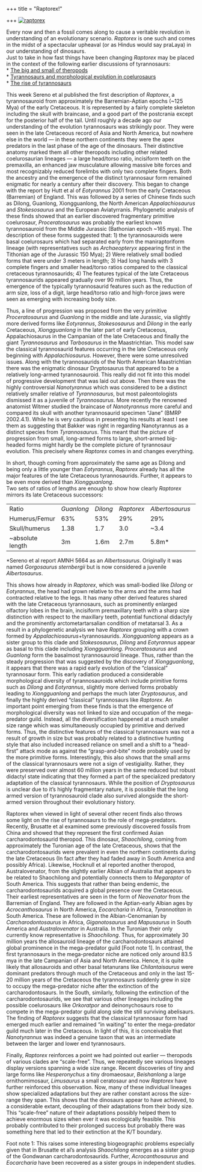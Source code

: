 +++
title = "Raptorex!"

+++
[![raptorex](https://i2.wp.com/farm4.static.flickr.com/3517/3940224538_6af3758ff7.jpg)](http://www.flickr.com/photos/24766652@N05/3940224538/ "raptorex by somasushma, on Flickr")

Every now and then a fossil comes along to cause a veritable revolution
in understanding of an evolutionary scenario. *Raptorex* is one such and
comes in the midst of a spectacular upheaval (or as Hindus would say
praLaya) in our understanding of dinosaurs.  
Just to take in how fast things have been changing *Raptorex* may be
placed in the context of the following earlier discussions of
tyrannosaurs:  
\* [The big and small of
theropods](https://manasataramgini.wordpress.com/2007/06/19/the-big-and-small-of-theropods/)  
\* [Tyrannosaurs and morphological evolution in
coelurosaurs](https://manasataramgini.wordpress.com/2006/02/11/tyrannosaurs-and-morphological-evolution-in-coelurosaurs/)  
\* [The rise of
tyrannosaurs](https://manasataramgini.wordpress.com/2006/02/10/the-rise-of-tyrannosaurs/)

This week Sereno et al published the first description of *Raptorex*, a
tyrannosauroid from approximately the Barremian-Aptian epochs (\~125
Mya) of the early Cretaceous. It is represented by a fairly complete
skeleton including the skull with braincase, and a good part of the
postcrania except for the posterior half of the tail. Until roughly a
decade ago our understanding of the evolution tyrannosaurs was
strikingly poor. They were seen in the late Cretaceous record of Asia
and North America, but nowhere else in the world — in these northern
continents they were the apex predators in the last phase of the age of
the dinosaurs. Their distinctive anatomy marked them all other theropods
including other related coelurosaurian lineages — a large head/torso
ratio, incisiform teeth on the premaxilla, an enhanced jaw musculature
allowing massive bite forces and most recognizably reduced forelimbs
with only two complete fingers. Both the ancestry and the emergence of
the distinct tyrannosaur form remained enigmatic for nearly a century
after their discovery. This began to change with the report by Hutt et
al of *Eotyrannus* 2001 from the early Cretaceous (Barremian) of
England. This was followed by a series of Chinese finds such as Dilong,
Guanlong, Xiongguanlong, the North American *Appalachiosaurus* and
*Stokesosaurus* and the European Aviatyrranis. Phylogenetic analysis of
these finds showed that an earlier discovered fragmentary primitive
coelurosaur, *Proceratosaurus* was probably the earliest known
tyrannosauroid from the Middle Jurassic (Bathonian epoch \~165 mya). The
description of these forms suggested that: 1) the tyrannosauroids were
basal coelurosaurs which had separated early from the maniraptoriform
lineage (with representatives such as *Archaeopteryx* appearing first in
the Tithonian age of the Jurassic 150 Mya); 2) Were relatively small
bodied forms that were under 3 meters in length; 3) Had long hands with
3 complete fingers and smaller head/torso ratios compared to the
classical cretaceous tyrannosaurids; 4) The features typical of the late
Cretaceous tyrannosaurids appeared gradually over 90 million years.
Thus, the emergence of the typically tyrannosaurid features such as the
reduction of arm size, loss of a digit, large head/torso ratio and
high-force jaws were seen as emerging with increasing body size.

Thus, a line of progression was proposed from the very primitive
*Proceratosaurus* and *Guanlong* in the middle and late Jurassic, via
slightly more derived forms like *Eotyrannus*, *Stokesosaurus* and
*Dilong* in the early Cretaceous, *Xiongguanlong* in the later part of
early Cretaceous, Appalachiosaurus in the Campanian of the late
Cretaceous and finally the giant *Tyrannosaurus* and *Tarbosaurus* in
the Maastrichtian. This model saw the classical tyrannosaurid features
occurring in the late Cretaceous only beginning with *Appalachiosaurus*.
However, there were some unresolved issues. Along with the
tyrannosaurids of the North American Maastrichtian there was the
enigmatic dinosaur Dryptosaurus that appeared to be a relatively
long-armed tyrannosauroid. This really did not fit into this model of
progressive development that was laid out above. Then there was the
highly controversial *Nanotyrannus* which was considered to be a
distinct relatively smaller relative of *Tyrannosaurus*, but most
paleontologists dismissed it as a juvenile of *Tyrannosaurus*. More
recently the renowned anatomist Witmer studied the braincase of
*Nanotyrannus* more careful and compared its skull with another
tyrannosaurid specimen “Jane” (BMRP 2002.4.1). While he is very cautious
in presenting his results at least I see them as suggesting that Bakker
was right in regarding Nanotyrannus as a distinct species from
*Tyrannosaurus*. This meant that the picture of progression from small,
long-armed forms to large, short-armed big-headed forms might hardly be
the complete picture of tyrannosaur evolution. This precisely where
*Raptorex* comes in and changes everything.

In short, though coming from approximately the same age as Dilong and
being only a little younger than *Eotyrannus*, *Raptorex* already has
all the major features of the late Cretaceous tyrannosaurids. Further,
it appears to be even more derived than *Xiongguanlong*.  
Two sets of ratios of lengths are enough to show how clearly *Raptorex*
mirrors its late Cretaceous successors:

|                   |            |          |            |                 |                 |
| ----------------- | ---------- | -------- | ---------- | --------------- | --------------- |
| Ratio             | *Guanlong* | *Dilong* | *Raptorex* | *Albertosaurus* | *Tyrannosaurus* |
| Humerus/Femur     | 63%        | 53%      | 29%        | 29%             | 29%             |
| Skull/humerus     | 1.38       | 1.7      | 3.0        | \~3.4           | 3.6             |
| \~absolute length | 3m         | 1.6m     | 2.7m       | 5.8m\*          | 12.8m           |

\*Sereno et al report AMNH 5664 as an *Albertosaurus*. Originally it was
named *Gorgosaurus sternbergii* but is now considered a juvenile
*Albertosaurus*.

This shows how already in *Raptorex*, which was small-bodied like
*Dilong* or *Eotyrannus*, the head had grown relative to the arms and
the arms had contracted relative to the legs. It has many other derived
features shared with the late Cretaceous tyrannosaurs, such as
prominently enlarged olfactory lobes in the brain, incisiform
premaxillary teeth with a sharp size distinction with respect to the
maxillary teeth, potential functional didactyly and the prominently
arctometartarsalian condition of metatarsal 3. As a result in a
phylogenetic analysis we have *Raptorex* grouping with a crown formed by
*Appalachiosaurus*+tyrannosaurids. *Xiongguanlong* appears as a sister
group to this clade and S*tokesosaurus*, *Dilong* and *Eotyrannus*
appear as basal to this clade including *Xiongguanlong*.
*Proceratosaurus* and *Guanlong* form the basalmost tyrannosauroid
lineage. Thus, rather than the steady progression that was suggested by
the discovery of *Xiongguanlong*, it appears that there was a rapid
early evolution of the “classical” tyrannosaur form. This early
radiation produced a considerable morphological diversity of
tyrannosauroids which include primitive forms such as *Dilong* and
*Eotyrannus*, slightly more derived forms probably leading to
*Xiongguanlong* and perhaps the much later *Dryptosaurus*, and finally
the highly derived “classical” tyrannosaurs like *Raptorex*. An
important point emerging from these finds is that the emergence of
morphological diversity was not linked to size and occupation of the
mega-predator guild. Instead, all the diversification happened at a much
smaller size range which was simultaneously occupied by primitive and
derived forms. Thus, the distinctive features of the classical
tyrannosaurs was not a result of growth in size but was probably related
to a distinctive hunting style that also included increased reliance on
smell and a shift to a “head-first” attack mode as against the
“grasp-and-bite” mode probably used by the more primitive forms.
Interestingly, this also shows that the small arms of the classical
tyrannosaurs were not a sign of vestigiality. Rather, they were
preserved over almost 60 million years in the same reduced but robust
didactyl state indicating that they formed a part of the specialized
predatory adaptation of the classical tyrannosaurs. While the position
of *Dryptosaurus* is unclear due to it’s highly fragmentary nature, it
is possible that the long armed version of tyrannosauroid clade also
survived alongside the short-armed version throughout their evolutionary
history.

Raptorex when viewed in light of several other recent finds also throws
some light on the rise of tyrannosaurs to the role of mega-predators.
Recently, Brusatte et al examined some previously discovered fossils
from China and showed that they represent the first confirmed Asian
carcharodontosaurid theropod. This dinosaur, *Shaochilong*, coming from
approximately the Turonian age of the late Cretaceous, shows that the
carcharodontosaurids were prevalent in even the northern continents
during the late Cretaceous (In fact after they had faded away in South
America and possibly Africa). Likewise, Hocknull et al reported another
theropod, Australovenator, from the slightly earlier Albian of Australia
that appears to be related to Shaochilong and potentially connects them
to *Megaraptor* of South America. This suggests that rather than being
endemic, the carcharodontosaurids acquired a global presence over the
Cretaceous. Their earliest representatives are seen in the form of
*Neovenator* from the Barremian of England. They are followed in the
Aptian-early Albian ages by *Acrocanthosaurus* in North America,
*Eocarcharia* in Africa, *Tyrannotitan* in South America. These are
followed in the Albian-Cenomanian by *Carcharodontosaurus* in Africa,
*Giganotosaurus* and *Mapusaurus* in South America and *Australovenator*
in Australia. In the Turonian their only currently know representative
is *Shaochilong*. Thus, for approximately 30 million years the
allosauroid lineage of the carcharodontosaurs attained global prominence
in the mega-predator guild \[Foot note 1\]. In contrast, the first
tyrannosaurs in the mega-predator niche are noticed only around 83.5 mya
in the late Campanian of Asia and North America. Hence, it is quite
likely that allosauroids and other basal tetanurans like
*Chilantaisaurus* were dominant predators through much of the Cretaceous
and only in the last 15-20 million years of the Cretaceous the
tyrannosaurs suddenly grew in size to occupy the mega-predator niche
after the extinction of the carcharodontosaurs. In the South, similarly,
following the extinction of the carcharodontosaurids, we see that
various other lineages including the possible coelurosaurs like
*Orkoratpor* and deinonychosaurs rose to compete in the mega-predator
guild along side the still surviving abelisaurs. The finding of
*Raptorex* suggests that the classical tyrannosaur form had emerged much
earlier and remained “in waiting” to enter the mega-predator guild much
later in the Cretaceous. In light of this, it is conceivable that
*Nanotyrannus* was indeed a genuine taxon that was an intermediate
between the larger and lower end tyrannosaurs.

Finally, *Raptorex* reinforces a point we had pointed out earlier —
theropods of various clades are “scale-free”. Thus, we repeatedly see
various lineages display versions spanning a wide size range. Recent
discoveries of tiny and large forms like *Hesperonychus* a tiny
dromaeosaur, *Beishanlong* a large ornithomimosaur, *Limusaurus* a small
ceratosaur and now *Raptorex* have further reinforced this observation.
Now, many of these individual lineages show specialized adaptations but
they are rather constant across the size-range they span. This shows
that the dinosaurs appear to have achieved, to a considerable extant,
decoupling of their adaptations from their body size. This “scale-free”
nature of their adaptations possibly helped them to achieve enormous
sizes when ever it was ecologically feasible. This probably contributed
to their prolonged success but probably there was something here that
led to their extinction at the K/T boundary.

Foot note 1: This raises some interesting biogeographic problems
especially given that in Brusatte et al’s analysis *Shaochilong* emerges
as a sister group of the Gondwanan carcharodontosaurids. Further,
*Acrocanthosaurus* and *Eocarcharia* have been recovered as a sister
groups in independent studies.

